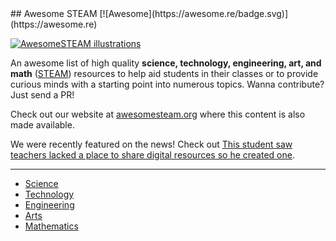 <div class="github-widget" data-repo="RahulBirCodes/awesome-steam"></div>
## Awesome STEAM [![Awesome](https://awesome.re/badge.svg)](https://awesome.re)

[![AwesomeSTEAM illustrations](https://user-images.githubusercontent.com/30447336/200147061-5f2b8f0a-de03-453e-8d98-aa3ebbbcfb88.png)](https://awesomesteam.org/about/)

An awesome list of high quality __science, technology, engineering, art, and math__ ([STEAM](https://en.wikipedia.org/wiki/STEAM_fields)) resources to help aid students in their classes or to provide curious minds with a starting point into numerous topics. Wanna contribute? Just send a PR!

Check out our website at [awesomesteam.org](https://awesomesteam.org) where this content is also made available.

We were recently featured on the news! Check out [This student saw teachers lacked a place to share digital resources so he created one](https://www.edsurge.com/news/2023-04-25-this-student-saw-teachers-lacked-a-place-to-share-digital-resources-so-he-created-one).


---


- [Science](https://github.com/RahulBirCodes/awesome-steam/blob/main/content/science/index.md)
- [Technology](https://github.com/RahulBirCodes/awesome-steam/blob/main/content/technology/index.md)
- [Engineering](https://github.com/RahulBirCodes/awesome-steam/blob/main/content/engineering/index.md)
- [Arts](https://github.com/RahulBirCodes/awesome-steam/blob/main/content/arts/index.md)
- [Mathematics](https://github.com/RahulBirCodes/awesome-steam/blob/main/content/mathematics/index.md)